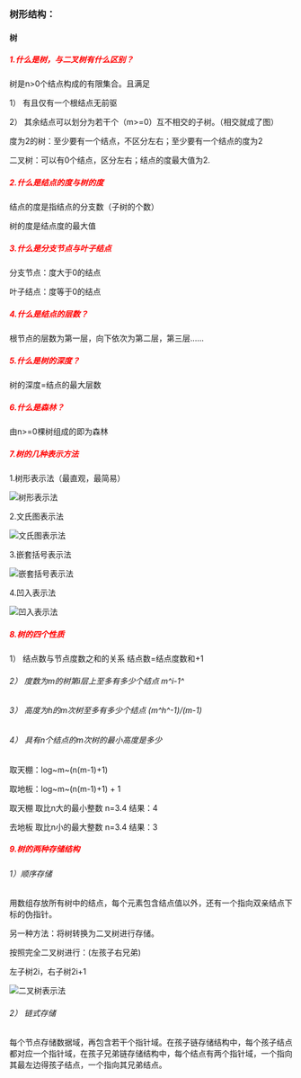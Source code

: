 ### **树形结构：**

#### 树

##### <font color="red">1.什么是树，与二叉树有什么区别？</font>

树是n>0个结点构成的有限集合。且满足

1） 有且仅有一个根结点无前驱

2） 其余结点可以划分为若干个（m>=0）互不相交的子树。（相交就成了图）

度为2的树：至少要有一个结点，不区分左右；至少要有一个结点的度为2

二叉树：可以有0个结点，区分左右；结点的度最大值为2.

##### <font color="red">2.什么是结点的度与树的度</font>

结点的度是指结点的分支数（子树的个数）

树的度是结点度的最大值

##### <font color="red">3.什么是分支节点与叶子结点</font>

分支节点：度大于0的结点

叶子结点：度等于0的结点

##### <font color="red">4.什么是结点的层数？</font>

根节点的层数为第一层，向下依次为第二层，第三层……

##### <font color="red">5.什么是树的深度？</font>

树的深度=结点的最大层数

##### <font color="red">6.什么是森林？</font>

由n>=0棵树组成的即为森林

##### <font color="red">7.树的几种表示方法</font>

1.树形表示法（最直观，最简易）

![树形表示法](../../assets/image/2020-03-14-01.png)

2.文氏图表示法

![文氏图表示法](../../assets/image/2020-03-14-02.png)

3.嵌套括号表示法

![嵌套括号表示法](../../assets/image/2020-03-14-03.png)

4.凹入表示法       

![凹入表示法](../../assets/image/2020-03-14-04.png)



##### <font color="red">8.树的四个性质</font>

1） 结点数与节点度数之和的关系 		结点数=结点度数和+1

###### 2） 度数为m的树第i层上至多有多少个结点    	m^i-1^

###### 3） 高度为h的m次树至多有多少个结点		(m^h^-1)/(m-1)

###### 4） 具有n个结点的m次树的最小高度是多少

取天棚：log~m~(n(m-1)+1)

取地板：log~m~(n(m-1)+1) + 1

取天棚	取比n大的最小整数	n=3.4	结果：4

去地板	取比n小的最大整数	n=3.4	结果：3

##### <font color="red">9.树的两种存储结构</font>

###### 1）顺序存储

用数组存放所有树中的结点，每个元素包含结点值以外，还有一个指向双亲结点下标的伪指针。

另一种方法：将树转换为二叉树进行存储。

按照完全二叉树进行：(左孩子右兄弟)

左子树2i，右子树2i+1

![二叉树表示法](../../assets/image/2020-03-14-05.png)

###### 2） 链式存储

每个节点存储数据域，再包含若干个指针域。在孩子链存储结构中，每个孩子结点都对应一个指针域，在孩子兄弟链存储结构中，每个结点有两个指针域，一个指向其最左边得孩子结点，一个指向其兄弟结点。

 
